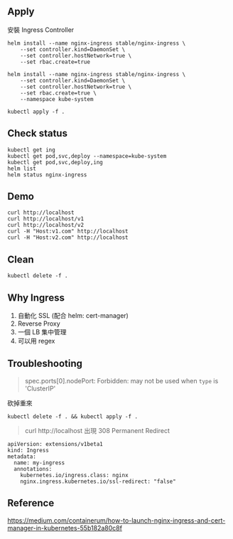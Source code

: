 ## Apply
安裝 Ingress Controller
```
helm install --name nginx-ingress stable/nginx-ingress \
    --set controller.kind=DaemonSet \
    --set controller.hostNetwork=true \
    --set rbac.create=true

helm install --name nginx-ingress stable/nginx-ingress \
    --set controller.kind=DaemonSet \
    --set controller.hostNetwork=true \
    --set rbac.create=true \
    --namespace kube-system
```

```
kubectl apply -f .
```


## Check status
```
kubectl get ing
kubectl get pod,svc,deploy --namespace=kube-system
kubectl get pod,svc,deploy,ing
helm list
helm status nginx-ingress
```

## Demo
```
curl http://localhost
curl http://localhost/v1
curl http://localhost/v2
curl -H "Host:v1.com" http://localhost
curl -H "Host:v2.com" http://localhost
```

## Clean
```
kubectl delete -f .
```

## Why Ingress
1. 自動化 SSL (配合 helm: cert-manager)
2. Reverse Proxy
3. 一個 LB 集中管理
4. 可以用 regex

## Troubleshooting
>  spec.ports[0].nodePort: Forbidden: may not be used when `type` is 'ClusterIP'

砍掉重來
```
kubectl delete -f . && kubectl apply -f .
```

> curl http://localhost 出現 308 Permanent Redirect

```
apiVersion: extensions/v1beta1
kind: Ingress
metadata:
  name: my-ingress
  annotations:
    kubernetes.io/ingress.class: nginx
    nginx.ingress.kubernetes.io/ssl-redirect: "false"
```


## Reference
https://medium.com/containerum/how-to-launch-nginx-ingress-and-cert-manager-in-kubernetes-55b182a80c8f

